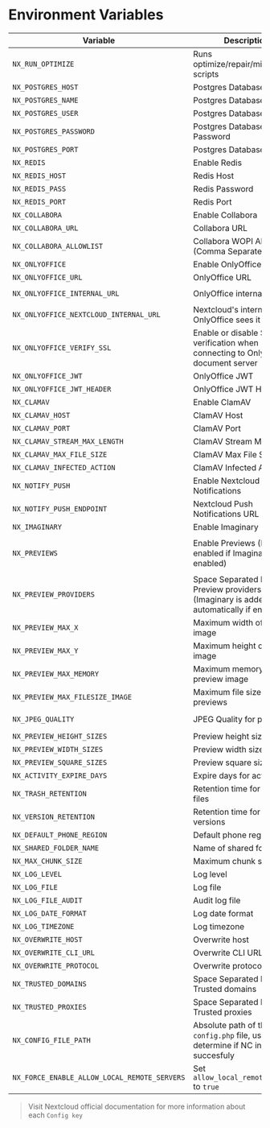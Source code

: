 # Environment Variables

| Variable                                     | Description                                                                             |            App(s)             |                                           Config Key(s)                                            |              Default               |                       Example                       |
| -------------------------------------------- | --------------------------------------------------------------------------------------- | :---------------------------: | :------------------------------------------------------------------------------------------------: | :--------------------------------: | :-------------------------------------------------: |
| `NX_RUN_OPTIMIZE`                            | Runs optimize/repair/migration scripts                                                  |                               |                                                                                                    |               `true`               |                       `false`                       |
| `NX_POSTGRES_HOST`                           | Postgres Database Host                                                                  |           `system`            |                                              `dbhost`                                              |                `""`                |                   `192.168.1.100`                   |
| `NX_POSTGRES_NAME`                           | Postgres Database Name                                                                  |           `system`            |                                              `dbname`                                              |                `""`                |                     `nextcloud`                     |
| `NX_POSTGRES_USER`                           | Postgres Database User                                                                  |           `system`            |                                              `dbuser`                                              |                `""`                |                     `nextcloud`                     |
| `NX_POSTGRES_PASSWORD`                       | Postgres Database Password                                                              |           `system`            |                                            `dbpassword`                                            |                `""`                |                     `my-secret`                     |
| `NX_POSTGRES_PORT`                           | Postgres Database Port                                                                  |           `system`            |                                              `dbport`                                              |               `5432`               |                       `5555`                        |
| `NX_REDIS`                                   | Enable Redis                                                                            |                               |                                                                                                    |               `true`               |                       `false`                       |
| `NX_REDIS_HOST`                              | Redis Host                                                                              |           `system`            |                                            `redis:host`                                            |                `""`                |                    `redis.local`                    |
| `NX_REDIS_PASS`                              | Redis Password                                                                          |           `system`            |                                          `redis:password`                                          |                `""`                |                     `my-secret`                     |
| `NX_REDIS_PORT`                              | Redis Port                                                                              |           `system`            |                                            `redis:port`                                            |               `6379`               |                       `1234`                        |
| `NX_COLLABORA`                               | Enable Collabora                                                                        |                               |                                                                                                    |              `false`               |                       `true`                        |
| `NX_COLLABORA_URL`                           | Collabora URL                                                                           |        `richdocuments`        |                                   `wopi_url` \ `public_wopi_url`                                   |                `""`                |           `https://collabora.example.com`           |
| `NX_COLLABORA_ALLOWLIST`                     | Collabora WOPI Allow List (Comma Separated)                                             |        `richdocuments`        |                                          `wopi_allowlist`                                          |                `""`                |             `172.16.0.0/12,10.0.0.0/12`             |
| `NX_ONLYOFFICE`                              | Enable OnlyOffice                                                                       |                               |                                                                                                    |              `false`               |                       `true`                        |
| `NX_ONLYOFFICE_URL`                          | OnlyOffice URL                                                                          |         `onlyoffice`          |                                        `DocumentServerUrl`                                         |                `""`                |          `https://onlyoffice.example.com`           |
| `NX_ONLYOFFICE_INTERNAL_URL`                 | OnlyOffice internal URL                                                                 |         `onlyoffice`          |                                    `DocumentServerInternalUrl`                                     |                `""`                | `http://onlyoffice.ix-onlyoffice.svc.cluster.local` |
| `NX_ONLYOFFICE_NEXTCLOUD_INTERNAL_URL`       | Nextcloud's internal URL as OnlyOffice sees it                                          |         `onlyoffice`          |                                            `StorageUrl`                                            |                `""`                |  `http://nextcloud.ix-nextcloud.svc.cluster.local`  |
| `NX_ONLYOFFICE_VERIFY_SSL`                   | Enable or disable SSL verification when connecting to OnlyOffice document server        |         `onlyoffice`          |                                         `verify_peer_off`                                          |               `true`               |                       `false`                       |
| `NX_ONLYOFFICE_JWT`                          | OnlyOffice JWT                                                                          |         `onlyoffice`          |                                            `jwt_secret`                                            |                `""`                |            `random_string_of_characters`            |
| `NX_ONLYOFFICE_JWT_HEADER`                   | OnlyOffice JWT Header                                                                   |         `onlyoffice`          |                                            `jwt_header`                                            |                `""`                |                   `Authorization`                   |
| `NX_CLAMAV`                                  | Enable ClamAV                                                                           |                               |                                                                                                    |              `false`               |                       `true`                        |
| `NX_CLAMAV_HOST`                             | ClamAV Host                                                                             |       `files_antivirus`       |                                             `av_host`                                              |                `""`                |                   `clamav.local`                    |
| `NX_CLAMAV_PORT`                             | ClamAV Port                                                                             |       `files_antivirus`       |                                             `av_port`                                              |                `""`                |                       `3310`                        |
| `NX_CLAMAV_STREAM_MAX_LENGTH`                | ClamAV Stream Max Length                                                                |       `files_antivirus`       |                                       `av_stream_max_length`                                       |             `26214400`             |                      `1048576`                      |
| `NX_CLAMAV_MAX_FILE_SIZE`                    | ClamAV Max File Size                                                                    |       `files_antivirus`       |                                         `av_max_file_size`                                         |                `-1`                |                      `1048576`                      |
| `NX_CLAMAV_INFECTED_ACTION`                  | ClamAV Infected Action                                                                  |       `files_antivirus`       |                                        `av_infected_action`                                        |             `only_log`             |                      `delete`                       |
| `NX_NOTIFY_PUSH`                             | Enable Nextcloud Push Notifications                                                     |         `notify_push`         |                                      See `NX_NOTIFY_PUSH_URL`                                      |               `true`               |                       `false`                       |
| `NX_NOTIFY_PUSH_ENDPOINT`                    | Nextcloud Push Notifications URL                                                        |         `notify_push`         |                                          `base_endpoint`                                           |                `""`                |          `https://cloud.example.com/push`           |
| `NX_IMAGINARY`                               | Enable Imaginary                                                                        |           `system`            |                                      `preview_imaginary_url`                                       |               `true`               |                       `false`                       |
| `NX_PREVIEWS`                                | Enable Previews (Forced enabled if Imaginary is enabled)                                | `system` / `previewgenerator` | `system:enable_previews`, `system:enablePreviewProviders` and see `NX_PREVIEW_`, `NX_JPEG_QUALITY` |               `true`               |                       `false`                       |
| `NX_PREVIEW_PROVIDERS`                       | Space Separated list of Preview providers (Imaginary is added automatically if enabled) |           `system`            |                                     `enabledPreviewProviders`                                      |                `""`                |                   `JPEG PNG BPM`                    |
| `NX_PREVIEW_MAX_X`                           | Maximum width of preview image                                                          |           `system`            |                                          `preview_max_x`                                           |               `2048`               |                       `1024`                        |
| `NX_PREVIEW_MAX_Y`                           | Maximum height of preview image                                                         |           `system`            |                                          `preview_max_y`                                           |               `2048`               |                       `1024`                        |
| `NX_PREVIEW_MAX_MEMORY`                      | Maximum memory for preview image                                                        |           `system`            |                                        `preview_max_memory`                                        |               `1024`               |                        `512`                        |
| `NX_PREVIEW_MAX_FILESIZE_IMAGE`              | Maximum file size for image previews                                                    |           `system`            |                                    `preview_max_filesize_image`                                    |                `50`                |                        `25`                         |
| `NX_JPEG_QUALITY`                            | JPEG Quality for previews                                                               | `system` / `previewgenerator` |                           `system:jpeg_quality` / `preview:jpeg_quality`                           |                `60`                |                        `80`                         |
| `NX_PREVIEW_HEIGHT_SIZES`                    | Preview height sizes                                                                    |      `previewgenerator`       |                                           `heightSizes`                                            |               `256`                |                        `512`                        |
| `NX_PREVIEW_WIDTH_SIZES`                     | Preview width sizes                                                                     |      `previewgenerator`       |                                            `widthSizes`                                            |             `256 384`              |                     `512 1024`                      |
| `NX_PREVIEW_SQUARE_SIZES`                    | Preview square sizes                                                                    |      `previewgenerator`       |                                           `squareSizes`                                            |              `32 256`              |                      `64 512`                       |
| `NX_ACTIVITY_EXPIRE_DAYS`                    | Expire days for activity app                                                            |           `system`            |                                       `activity_expire_days`                                       |                `90`                |                        `60`                         |
| `NX_TRASH_RETENTION`                         | Retention time for deleted files                                                        |           `system`            |                                  `trashbin_retention_obligation`                                   |               `auto`               |                       `30,60`                       |
| `NX_VERSION_RETENTION`                       | Retention time for old versions                                                         |           `system`            |                                  `versions_retention_obligation`                                   |               `auto`               |                       `30,60`                       |
| `NX_DEFAULT_PHONE_REGION`                    | Default phone region                                                                    |           `system`            |                                       `default_phone_region`                                       |                `GR`                |                        `US`                         |
| `NX_SHARED_FOLDER_NAME`                      | Name of shared folder                                                                   |           `system`            |                                        `share_folder_name`                                         |              `Shared`              |                      `Common`                       |
| `NX_MAX_CHUNK_SIZE`                          | Maximum chunk size                                                                      |            `files`            |                                          `max_chunk_size`                                          |             `10485760`             |                     `104857600`                     |
| `NX_LOG_LEVEL`                               | Log level                                                                               |           `system`            |                                             `loglevel`                                             |                `2`                 |                         `0`                         |
| `NX_LOG_FILE`                                | Log file                                                                                |           `system`            |                                             `logfile`                                              | `/var/www/html/data/nextcloud.log` |                `/logs/nextcloud.log`                |
| `NX_LOG_FILE_AUDIT`                          | Audit log file                                                                          |           `system`            |                                           `logfile_file`                                           |   `/var/www/html/data/audit.log`   |                  `/logs/audit.log`                  |
| `NX_LOG_DATE_FORMAT`                         | Log date format                                                                         |           `system`            |                                          `logdateformat`                                           |           `d/m/Y H:i:s`            |                   `D d/m/Y H:i:s`                   |
| `NX_LOG_TIMEZONE`                            | Log timezone                                                                            |           `system`            |                                           `logtimezone`                                            |               `$TZ`                |                   `Europe/Athens`                   |
| `NX_OVERWRITE_HOST`                          | Overwrite host                                                                          |           `system`            |                                          `overwritehost`                                           |                `""`                |                 `cloud.example.com`                 |
| `NX_OVERWRITE_CLI_URL`                       | Overwrite CLI URL                                                                       |           `system`            |                                        `overwrite.cli.url`                                         |                `""`                |             `https://cloud.example.com`             |
| `NX_OVERWRITE_PROTOCOL`                      | Overwrite protocol                                                                      |           `system`            |                                        `overwriteprotocol`                                         |                `""`                |                       `https`                       |
| `NX_TRUSTED_DOMAINS`                         | Space Separated list of Trusted domains                                                 |           `system`            |                                         `trusted_domains`                                          |                `""`                |            `localhost cloud.example.com`            |
| `NX_TRUSTED_PROXIES`                         | Space Separated list of Trusted proxies                                                 |           `system`            |                                         `trusted_proxies`                                          |                `""`                |     `10.0.0.0/8 172.16.0.0./12 192.168.0.0/16`      |
| `NX_CONFIG_FILE_PATH`                        | Absolute path of the `config.php` file, used to determine if NC installed succesfuly    |                               |                                                                                                    | `/var/www/html/config/config.php`  |                `/config/config.php`                 |
| `NX_FORCE_ENABLE_ALLOW_LOCAL_REMOTE_SERVERS` | Set `allow_local_remote_servers` to `true`                                              |                               |                                    `allow_local_remote_servers`                                    |              `false`               |                       `true`                        |

> Visit Nextcloud official documentation for more information about each `Config key`
